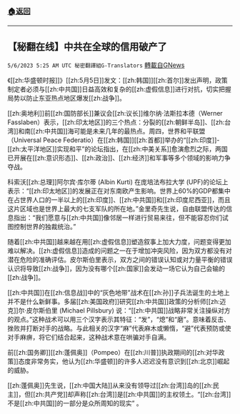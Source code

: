 ###  [:house:返回](README.md)
---


## 【秘翻在线】中共在全球的信用破产了
`5/6/2023 5:25 AM UTC 秘密翻譯組G-Translators` [轉載自GNews](https://gnews.org/articles/1279237)

         

《[[zh:华盛顿时报]]》[[zh:5月5日]]发文：[[zh:韩国]][[zh:首尔]]发出声明，政策制定者必须与[[zh:中共国]]日益高效和复杂的[[zh:虚假信息]]进行对抗，切实把握局势以防止东亚热点地区爆发[[zh:战争]]。

[[zh:奥地利]]前[[zh:国防部长]]兼议会[[zh:议长]]维尔纳·法斯拉本德（Werner Fasslaben）表示，[[zh:印太地区]]的三个热点：分裂的[[zh:朝鲜半岛]]、[[zh:台湾]]和南[[zh:中共国]]海可能是未来几年的最热点。周四，世界和平联盟（Universal Peace Federatio）在[[zh:韩国]][[zh:首都]]举办的“[[zh:印度]]\-[[zh:太平洋地区]]实现和平”的论坛指出，在[[zh:中美关系]]愈演愈烈之际，两国已开展在[[zh:意识形态]]、[[zh:政治]]、[[zh:经济]]和军事等多个领域的影响力争夺战。

科索沃[[zh:总理]]阿尔宾·库尔蒂 (Albin Kurti) 在庞培法布拉大学 (UPF)的论坛上表示：“[[zh:印太地区]]的发展正在对东南欧产生影响。世界上60%的GDP都集中在占世界人口的一半以上的[[zh:印度]]、[[zh:中共国]]和[[zh:印度尼西亚]]，而且这片区域也是世界上最大的七支军队的所在地。”金里奇先生说，自由联盟传达的信息指出：“我们愿意与[[zh:中共国]]像邻居一样进行贸易来往，但不能容忍你们试图控制世界的独裁统治。”

随着[[zh:中共国]]越来越在用[[zh:虚假信息]]塑造叙事上加大力度，问题变得更加难以解决。[[zh:虚假信息]]造成的问题之一在于增加冲突风险，因为双方都没有对潜在危险的准确评估。皮尔斯伯里表示，双方之间的错误认知或对力量平衡的错误认识将导致[[zh:战争]]，因为没有哪个[[zh:国家]]会发动一场它认为自己会输的[[zh:战争]]。

[[zh:中共国]]在[[zh:信息战]]中的“灰色地带”战术在[[zh:孙]]子兵法诞生的土地上并不是什么新鲜事。多届[[zh:美国政府]]研究[[zh:中共国]]政策的分析师[[zh:迈克]]尔·皮尔斯伯里 (Michael Pillsbury) 说：“[[zh:中共国]]战略非常关注操纵对方的观点。”这种战术可以用三个汉字表示其特征：“发”，“熄”和“磨”。意味着反击、挫败并打断对手的战略。与此相关的汉字“麻”代表麻木或懒惰，“避”代表预防或使对手麻痹，将它们结合起来，这种战术意在哄骗对手自满。

前[[zh:国务卿]][[zh:蓬佩奥]]（Pompeo）在[[zh:川普]]执政期间的[[zh:对华政策]]态度非常务实，他认为[[zh:华盛顿]]的许多人迟迟没有意识到[[zh:北京]]崛起的威胁。

[[zh:蓬佩奥]]先生说，[[zh:中国大陆]]从来没有领导过[[zh:台湾]]岛的[[zh:民主]]，但[[zh:共产党]]却声称[[zh:台湾]]是[[zh:中共国]]的主权领土。“[[zh:台湾]]不是[[zh:中共国]]的一部分是众所周知的现实” 。
